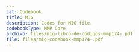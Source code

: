 ```yaml
---
cat: Codebook
title: MIG
description: Codes for MIG file.
codebookType: MMP Core
archivo: files/mig-libro-de-códigos-mmp174-.pdf
file: files/mig-codebook-mmp174-.pdf
---
```

